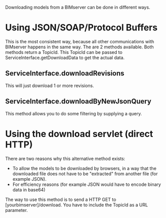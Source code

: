 Downloading models from a BIMserver can be done in different ways.

# Using JSON/SOAP/Protocol Buffers

This is the most consistent way, because all other communications with BIMserver happens in the same way. The are 2 methods available. Both methods return a TopicId. This TopicId can be passed to ServiceInterface.getDownloadData to get the actual data.

## ServiceInterface.downloadRevisions
This will just download 1 or more revisions.

## ServiceInterface.downloadByNewJsonQuery
This method allows you to do some filtering by supplying a query.

# Using the download servlet (direct HTTP)

There are two reasons why this alternative method exists:
- To allow the models to be downloaded by browsers, in a way that the downloaded file does not have to be "extracted" from another file (for example JSON).
- For efficiency reasons (for example JSON would have to encode binary data in base64)

The way to use this method is to send a HTTP GET to [yourbimserver]/download. You have to include the TopicId as a URL parameter.